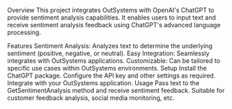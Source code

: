 ﻿Overview
This project integrates OutSystems with OpenAI's ChatGPT to provide sentiment analysis capabilities. It enables users to input text and receive sentiment analysis feedback using ChatGPT's advanced language processing.

Features
Sentiment Analysis: Analyzes text to determine the underlying sentiment (positive, negative, or neutral).
Easy Integration: Seamlessly integrates with OutSystems applications.
Customizable: Can be tailored to specific use cases within OutSystems environments.
Setup
Install the ChatGPT package.
Configure the API key and other settings as required.
Integrate with your OutSystems application.
Usage
Pass text to the GetSentimentAnalysis method and receive sentiment feedback. Suitable for customer feedback analysis, social media monitoring, etc.